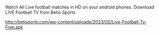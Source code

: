 Watch All Live football matches in HD on your android phones. Download LIVE Football TV from Betis Sports

http://betisports.com/wp-content/uploads/2023/02/Live-Football-Tv-Free.apk
